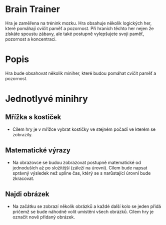 # Brain Trainer
Hra je zaměřena na trénink mozku. Hra obsahuje několik logických her, které pomáhají cvičit paměť a pozornost. Při hraních těchto her nejen že získáte spoustu zábavy, ale také postupně vylepšujete svoji paměť, pozornost a koncentraci.

# Popis
Hra bude obsahovat několik miniher, které budou pomáhat cvičit paměť a pozornost.

# Jednotlyvé minihry
## Mřížka s kostiček
- Cílem hry je v mřížce vybrat kostičky ve stejném počadí ve kterém se zobrazily.
## Matematické výrazy
- Na obrazovce se budou zobrazovat postupně matematické od jednoduších až po složitější (záleží na úrovni). Cílem bude napsat správný výsledek než upline čas, ktérý se s narůstající úrovní bude zkracovat.
## Najdi obrázek
- Na začátku se zobrazí několik obrázků a každé další kolo se jeden přidá pričemž se bude náhodně volit umístění všech obrázků. Cílem hry je označit nově přidaný obrázek.
